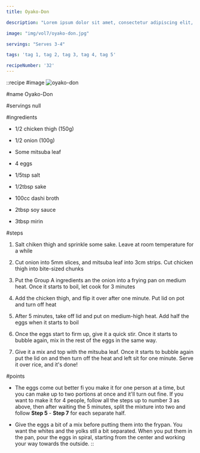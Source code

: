 ```yaml
---
title: Oyako-Don

description: "Lorem ipsum dolor sit amet, consectetur adipiscing elit, sed do eiusmod tempor incididunt ut labore et dolore magna aliqua. Tincidunt eget nullam non nisi est sit amet facilisis."

image: "img/vol7/oyako-don.jpg"

servings: "Serves 3-4"

tags: 'tag 1, tag 2, tag 3, tag 4, tag 5'

recipeNumber: '32'
---
```


::recipe
#image
![oyako-don](/img/vol7/oyako-don.jpg)

#name
Oyako-Don

#servings
null

#ingredients
- 1/2 chicken thigh (150g)
- 1/2 onion (100g)
- Some mitsuba leaf
- 4 eggs
- 1/5tsp salt
- 1/2tbsp sake

- 100cc dashi broth
- 2tbsp soy sauce
- 3tbsp mirin

#steps
1. Salt chiken thigh and sprinkle some sake. Leave at room temperature for a while

2. Cut onion into 5mm slices, and mitsuba leaf into 3cm strips. Cut chicken thigh into bite-sized chunks

3. Put the Group A ingredients an the onion into a frying pan on medium heat. Once it starts to boil, let cook for 3 minutes

4. Add the chicken thigh, and flip it over after one minute. Put lid on pot and turn off heat

5. After 5 minutes, take off lid and put on medium-high heat. Add half the eggs when it starts to boil

6. Once the eggs start to firm up, give it a quick stir. Once it starts to bubble again, mix in the rest of the eggs in the same way.

7. Give it a mix and top with the mitsuba leaf. Once it starts to bubble again put the lid on and then turn off the heat and left sit for one minute. Serve it over rice, and it's done!

#points
- The eggs come out better fi you make it for one person at a time, but you can make up to two portions at once and it'll turn out fine. If you want to make it for 4 people, follow all the steps up to number 3 as above, then after waiting the 5 minutes, split the mixture into two and follow **Step 5** - **Step 7** for each separate half.

- Give the eggs a bit of a mix before putting them into the frypan. You want the whites and the yolks stll a bit separated. When you put them in the pan, pour the eggs in spiral, starting from the center and working your way towards the outside.
::